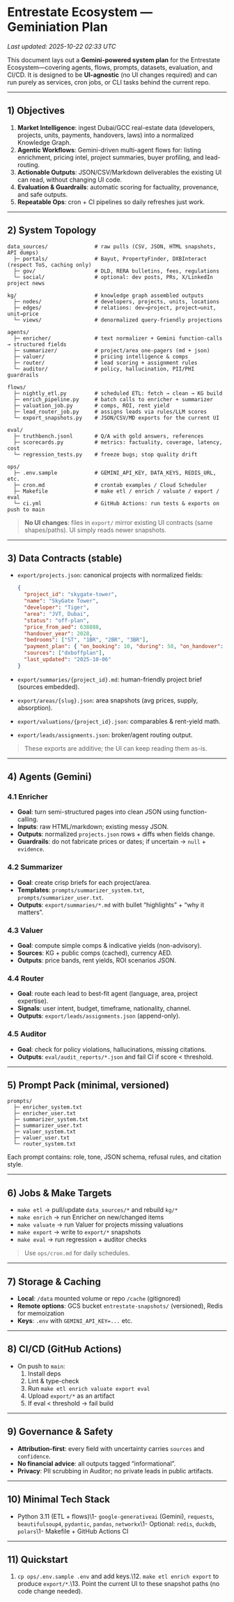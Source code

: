 # Entrestate Ecosystem — Geminiation Plan
_Last updated: 2025-10-22 02:33 UTC_

This document lays out a **Gemini-powered system plan** for the Entrestate Ecosystem—covering agents, flows, prompts, datasets, evaluation, and CI/CD. It is designed to be **UI-agnostic** (no UI changes required) and can run purely as services, cron jobs, or CLI tasks behind the current repo.

---

## 1) Objectives

1. **Market Intelligence**: ingest Dubai/GCC real-estate data (developers, projects, units, payments, handovers, laws) into a normalized Knowledge Graph.
2. **Agentic Workflows**: Gemini-driven multi-agent flows for: listing enrichment, pricing intel, project summaries, buyer profiling, and lead-routing.
3. **Actionable Outputs**: JSON/CSV/Markdown deliverables the existing UI can read, without changing UI code.
4. **Evaluation & Guardrails**: automatic scoring for factuality, provenance, and safe outputs.
5. **Repeatable Ops**: cron + CI pipelines so daily refreshes just work.

---

## 2) System Topology

```
data_sources/               # raw pulls (CSV, JSON, HTML snapshots, API dumps)
  ├─ portals/               # Bayut, PropertyFinder, DXBInteract (respect ToS, caching only)
  ├─ gov/                   # DLD, RERA bulletins, fees, regulations
  └─ social/                # optional: dev posts, PRs, X/LinkedIn project news

kg/                         # knowledge graph assembled outputs
  ├─ nodes/                 # developers, projects, units, locations
  ├─ edges/                 # relations: dev→project, project→unit, unit→price
  └─ views/                 # denormalized query-friendly projections

agents/
  ├─ enricher/              # text normalizer + Gemini function-calls → structured fields
  ├─ summarizer/            # project/area one-pagers (md + json)
  ├─ valuer/                # pricing intelligence & comps
  ├─ router/                # lead scoring + assignment rules
  └─ auditor/               # policy, hallucination, PII/PHI guardrails

flows/
  ├─ nightly_etl.py         # scheduled ETL: fetch → clean → KG build
  ├─ enrich_pipeline.py     # batch calls to enricher + summarizer
  ├─ valuation_job.py       # comps, ROI, rent yield
  ├─ lead_router_job.py     # assigns leads via rules/LLM scores
  └─ export_snapshots.py    # JSON/CSV/MD exports for the current UI

eval/
  ├─ truthbench.jsonl       # Q/A with gold answers, references
  ├─ scorecards.py          # metrics: factuality, coverage, latency, cost
  └─ regression_tests.py    # freeze bugs; stop quality drift

ops/
  ├─ .env.sample            # GEMINI_API_KEY, DATA_KEYS, REDIS_URL, etc.
  ├─ cron.md                # crontab examples / Cloud Scheduler
  ├─ Makefile               # make etl / enrich / valuate / export / eval
  └─ ci.yml                 # GitHub Actions: run tests & exports on push to main
```

> **No UI changes**: files in `export/` mirror existing UI contracts (same shapes/paths). UI simply reads newer snapshots.

---

## 3) Data Contracts (stable)

- `export/projects.json`: canonical projects with normalized fields:
  ```json
  {
    "project_id": "skygate-tower",
    "name": "SkyGate Tower",
    "developer": "Tiger",
    "area": "JVT, Dubai",
    "status": "off-plan",
    "price_from_aed": 638888,
    "handover_year": 2028,
    "bedrooms": ["ST", "1BR", "2BR", "3BR"],
    "payment_plan": { "on_booking": 10, "during": 50, "on_handover": 40 },
    "sources": ["dxboffplan"],
    "last_updated": "2025-10-06"
  }
  ```

- `export/summaries/{project_id}.md`: human-friendly project brief (sources embedded).
- `export/areas/{slug}.json`: area snapshots (avg prices, supply, absorption).
- `export/valuations/{project_id}.json`: comparables & rent-yield math.
- `export/leads/assignments.json`: broker/agent routing output.

> These exports are additive; the UI can keep reading them as-is.

---

## 4) Agents (Gemini)

### 4.1 Enricher
- **Goal**: turn semi-structured pages into clean JSON using function-calling.
- **Inputs**: raw HTML/markdown; existing messy JSON.
- **Outputs**: normalized `projects.json` rows + diffs when fields change.
- **Guardrails**: do not fabricate prices or dates; if uncertain → `null` + `evidence`.

### 4.2 Summarizer
- **Goal**: create crisp briefs for each project/area.
- **Templates**: `prompts/summarizer_system.txt`, `prompts/summarizer_user.txt`.
- **Outputs**: `export/summaries/*.md` with bullet “highlights” + “why it matters”.

### 4.3 Valuer
- **Goal**: compute simple comps & indicative yields (non-advisory).
- **Sources**: KG + public comps (cached), currency AED.
- **Outputs**: price bands, rent yields, ROI scenarios JSON.

### 4.4 Router
- **Goal**: route each lead to best-fit agent (language, area, project expertise).
- **Signals**: user intent, budget, timeframe, nationality, channel.
- **Outputs**: `export/leads/assignments.json` (append-only).

### 4.5 Auditor
- **Goal**: check for policy violations, hallucinations, missing citations.
- **Outputs**: `eval/audit_reports/*.json` and fail CI if score < threshold.

---

## 5) Prompt Pack (minimal, versioned)

```
prompts/
  ├─ enricher_system.txt
  ├─ enricher_user.txt
  ├─ summarizer_system.txt
  ├─ summarizer_user.txt
  ├─ valuer_system.txt
  ├─ valuer_user.txt
  └─ router_system.txt
```

Each prompt contains: role, tone, JSON schema, refusal rules, and citation style.

---

## 6) Jobs & Make Targets

- `make etl` → pull/update `data_sources/*` and rebuild `kg/*`
- `make enrich` → run Enricher on new/changed items
- `make valuate` → run Valuer for projects missing valuations
- `make export` → write to `export/*` snapshots
- `make eval` → run regression + auditor checks

> Use `ops/cron.md` for daily schedules.

---

## 7) Storage & Caching

- **Local**: `/data` mounted volume or repo `/cache` (gitignored)
- **Remote options**: GCS bucket `entrestate-snapshots/` (versioned), Redis for memoization
- **Keys**: `.env` with `GEMINI_API_KEY=...` etc.

---

## 8) CI/CD (GitHub Actions)

- On push to `main`:
  1. Install deps
  2. Lint & type-check
  3. Run `make etl enrich valuate export eval`
  4. Upload `export/*` as an artifact
  5. If eval < threshold → fail build

---

## 9) Governance & Safety

- **Attribution-first**: every field with uncertainty carries `sources` and `confidence`.
- **No financial advice**: all outputs tagged “informational”.
- **Privacy**: PII scrubbing in Auditor; no private leads in public artifacts.

---

## 10) Minimal Tech Stack

- Python 3.11 (ETL + flows)\1- `google-generativeai` (Gemini), `requests`, `beautifulsoup4`, `pydantic`, `pandas`, `networkx`\1- Optional: `redis`, `duckdb`, `polars`\1- Makefile + GitHub Actions CI

---

## 11) Quickstart

1. `cp ops/.env.sample .env` and add keys.\12. `make etl enrich export` to produce `export/*`.\13. Point the current UI to these snapshot paths (no code change needed).
